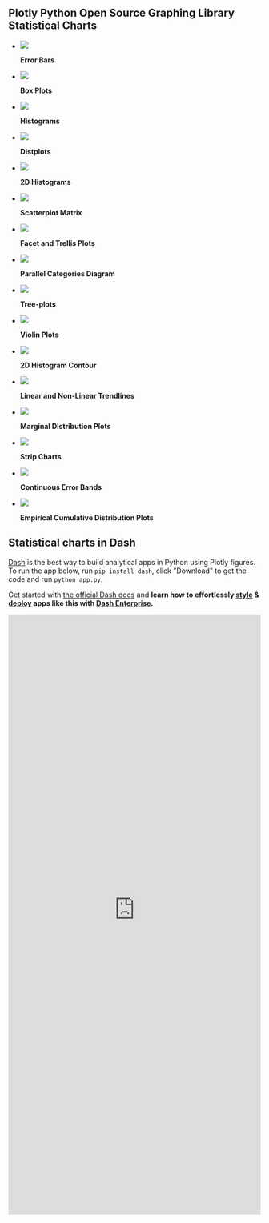 ## Plotly Python Open Source Graphing Library Statistical Charts

<div class="grid cards" markdown>

-   [![](https://images.plot.ly/plotly-documentation/thumbnail/error-bar.jpg)](error-bars.md)

    **Error Bars**


-   [![](https://images.plot.ly/plotly-documentation/thumbnail/box.jpg)](box-plots.md)

    **Box Plots**


-   [![](https://images.plot.ly/plotly-documentation/thumbnail/histogram.jpg)](histograms.md)

    **Histograms**


-   [![](https://images.plot.ly/plotly-documentation/thumbnail/distplot.jpg)](distplot.md)

    **Distplots**


-   [![](https://images.plot.ly/plotly-documentation/thumbnail/histogram2d.jpg)](2D-Histogram.md)

    **2D Histograms**


-   [![](https://images.plot.ly/plotly-documentation/thumbnail/splom_image.jpg)](splom.md)

    **Scatterplot Matrix**


-   [![](https://images.plot.ly/plotly-documentation/thumbnail/facet-trellis-thumbnail.jpg)](facet-plots.md)

    **Facet and Trellis Plots**


-   [![](https://images.plot.ly/plotly-documentation/thumbnail/parcats.jpg)](parallel-categories-diagram.md)

    **Parallel Categories Diagram**


-   [![](https://images.plot.ly/plotly-documentation/thumbnail/treeplot.jpg)](tree-plots.md)

    **Tree-plots**


-   [![](https://images.plot.ly/plotly-documentation/thumbnail/violin.jpg)](violin.md)

    **Violin Plots**


-   [![](https://images.plot.ly/plotly-documentation/thumbnail/hist2dcontour.png)](2d-histogram-contour.md)

    **2D Histogram Contour**


-   [![](https://images.plot.ly/plotly-documentation/thumbnail/linear_fit.jpg)](linear-fits.md)

    **Linear and Non-Linear Trendlines**


-   [![](https://images.plot.ly/plotly-documentation/thumbnail/figure-labels.png)](marginal-plots.md)

    **Marginal Distribution Plots**


-   [![](https://images.plot.ly/plotly-documentation/thumbnail/figure-labels.png)](strip-charts.md)

    **Strip Charts**


-   [![](https://images.plot.ly/plotly-documentation/thumbnail/error-cont.jpg)](continuous-error-bars.md)

    **Continuous Error Bands**


-   [![](https://images.plot.ly/plotly-documentation/thumbnail/figure-labels.png)](ecdf-plots.md)

    **Empirical Cumulative Distribution Plots**


</div>

## Statistical charts in Dash

[Dash](https://plotly.com/dash/) is the best way to build analytical apps in Python using Plotly figures. To run the app below, run `pip install dash`, click "Download" to get the code and run `python app.py`.

Get started  with [the official Dash docs](https://dash.plotly.com/installation) and **learn how to effortlessly [style](https://plotly.com/dash/design-kit/) & [deploy](https://plotly.com/dash/app-manager/) apps like this with <a class="plotly-red" href="https://plotly.com/dash/">Dash Enterprise</a>.**

<iframe src="https://python-docs-dash-snippets.herokuapp.com/python-docs-dash-snippets/histograms" width="100%" height="1200" style="border:none;"></iframe>
